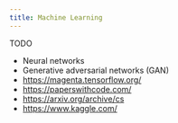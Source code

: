 ```yaml
---
title: Machine Learning
---
```


TODO

- Neural networks
- Generative adversarial networks (GAN)
- https://magenta.tensorflow.org/
- https://paperswithcode.com/
- https://arxiv.org/archive/cs
- https://www.kaggle.com/
